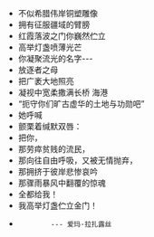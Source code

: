 * 不似希腊伟岸铜塑雕像
* 拥有征服疆域的臂膀
* 红霞落波之门你巍然伫立
* 高举灯盏喷薄光芒
* 你凝聚流光的名字---
* 放逐者之母 
* 把广袤大地照亮
* 凝视中宽柔撒满长桥 海港
* “扼守你们旷古虚华的土地与功勋吧”
* 她呼喊
* 颤栗着缄默双唇：
* 把你，
* 那劳瘁贫贱的流民，
* 那向往自由呼吸，又被无情抛弃，
* 那拥挤于彼岸悲惨哀吟
* 那骤雨暴风中翻覆的惊魂
* 全都给我！
* 我高举灯盏伫立金门！
*             --- 爱玛·拉扎露丝
